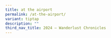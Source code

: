 ```yaml
---
title: at the airport
permalink: /at-the-airport/
variant: tiptap
description: ""
third_nav_title: 2024 – Wanderlust Chronicles
---
```

